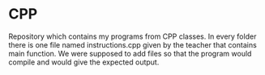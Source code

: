 # CPP
Repository which contains my programs from CPP classes.
In every folder there is one file named instructions.cpp given by the teacher that contains main function. We were 
supposed to add files so that the program would compile and would give the expected output.
